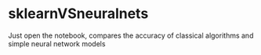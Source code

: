 # sklearnVSneuralnets

Just open the notebook, compares the accuracy of classical algorithms and simple neural network models
